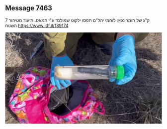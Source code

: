 ## Message 7463

7 ק"ג של חומר נפץ:
לוחמי יהל"ם תפסו ילקוט שמולכד ע"י חמאס. תיעוד מטיהור השטח
https://www.idf.il/139174

![Photo](7463/7463_photo.jpg)
